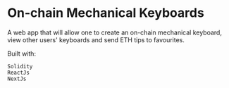 # On-chain Mechanical Keyboards

A web app that will allow one to create an on-chain mechanical keyboard, view other users' keyboards and send ETH tips to favourites.

Built with:

```shell
Solidity
ReactJs
NextJs
```
